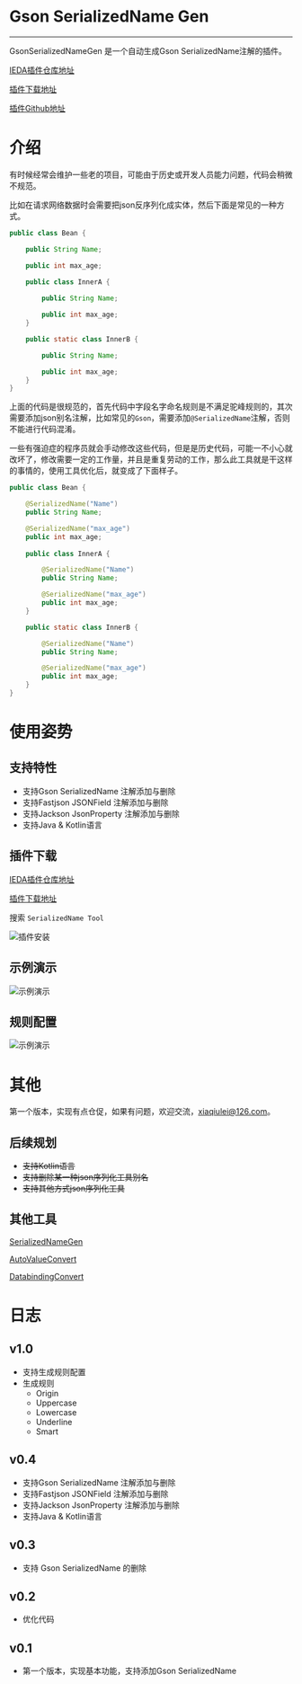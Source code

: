 # Gson SerializedName Gen

---

GsonSerializedNameGen 是一个自动生成Gson SerializedName注解的插件。

[IEDA插件仓库地址](https://plugins.jetbrains.com/plugin/11225-serializedname-tool)

[插件下载地址](https://github.com/LiushuiXiaoxia/SerializedNameGen/tree/master/jars)

[插件Github地址](https://github.com/LiushuiXiaoxia/SerializedNameGen)

# 介绍

有时候经常会维护一些老的项目，可能由于历史或开发人员能力问题，代码会稍微不规范。

比如在请求网络数据时会需要把json反序列化成实体，然后下面是常见的一种方式。

```java
public class Bean {

    public String Name;

    public int max_age;
    
    public class InnerA {

        public String Name;

        public int max_age;
    }

    public static class InnerB {

        public String Name;

        public int max_age;
    }
}
```
上面的代码是很规范的，首先代码中字段名字命名规则是不满足驼峰规则的，其次需要添加json别名注解，比如常见的`Gson`，需要添加`@SerializedName`注解，否则不能进行代码混淆。

一些有强迫症的程序员就会手动修改这些代码，但是是历史代码，可能一不小心就改坏了，修改需要一定的工作量，并且是重复劳动的工作，那么此工具就是干这样的事情的，使用工具优化后，就变成了下面样子。

```java
public class Bean {

    @SerializedName("Name")
    public String Name;

    @SerializedName("max_age")
    public int max_age;
    
    public class InnerA {

        @SerializedName("Name")
        public String Name;

        @SerializedName("max_age")
        public int max_age;
    }

    public static class InnerB {

        @SerializedName("Name")
        public String Name;

        @SerializedName("max_age")
        public int max_age;
    }
}
```

# 使用姿势

## 支持特性

* 支持Gson SerializedName 注解添加与删除
* 支持Fastjson JSONField 注解添加与删除
* 支持Jackson JsonProperty 注解添加与删除
* 支持Java & Kotlin语言

## 插件下载

[IEDA插件仓库地址](https://plugins.jetbrains.com/plugin/11225-serializedname-tool)

[插件下载地址](https://github.com/LiushuiXiaoxia/SerializedNameGen/tree/master/jars)

搜索 `SerializedName Tool`

![插件安装](https://raw.githubusercontent.com/LiushuiXiaoxia/SerializedNameGen/master/docs/4.png)

## 示例演示

![示例演示](https://raw.githubusercontent.com/LiushuiXiaoxia/SerializedNameGen/master/docs/3.gif)

## 规则配置

![示例演示](https://raw.githubusercontent.com/LiushuiXiaoxia/SerializedNameGen/master/docs/5.gif)


# 其他

第一个版本，实现有点仓促，如果有问题，欢迎交流，xiaqiulei@126.com。

## 后续规划

* ~~支持Kotlin语言~~
* ~~支持删除某一种json序列化工具别名~~
* ~~支持其他方式json序列化工具~~

## 其他工具

[SerializedNameGen](https://github.com/LiushuiXiaoxia/SerializedNameGen)

[AutoValueConvert](https://github.com/LiushuiXiaoxia/AutoValueConvert)

[DatabindingConvert](https://github.com/LiushuiXiaoxia/DatabindingConvert)

# 日志

## v1.0

- 支持生成规则配置
- 生成规则
    * Origin
    * Uppercase
    * Lowercase
    * Underline
    * Smart

## v0.4

- 支持Gson SerializedName 注解添加与删除
- 支持Fastjson JSONField 注解添加与删除
- 支持Jackson JsonProperty 注解添加与删除
- 支持Java & Kotlin语言

## v0.3

- 支持 Gson SerializedName 的删除

## v0.2

- 优化代码

## v0.1

- 第一个版本，实现基本功能，支持添加Gson SerializedName